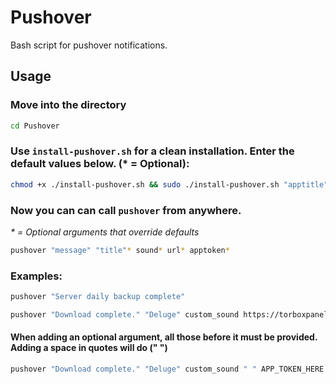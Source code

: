 # Pushover

Bash script for pushover notifications.

## Usage

### Move into the directory
```bash
cd Pushover
```
### Use `install-pushover.sh` for a clean installation. Enter the default values below. (* = Optional):
```bash
chmod +x ./install-pushover.sh && sudo ./install-pushover.sh "apptitle" userkey appkey sound* url*
```
### Now you can can call `pushover` from anywhere. 
*\* = Optional arguments that override defaults*
```bash
pushover "message" "title"* sound* url* apptoken*
```
### Examples:
```bash
pushover "Server daily backup complete"
```
```bash
pushover "Download complete." "Deluge" custom_sound https://torboxpanel.com APP_TOKEN_HERE
```

#### When adding an optional argument, all those before it must be provided. Adding a space in quotes will do (" ")

```bash
pushover "Download complete." "Deluge" custom_sound " " APP_TOKEN_HERE
```
